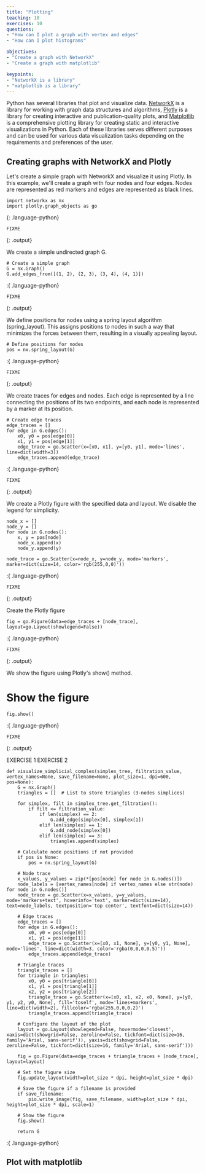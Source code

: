 ```yaml
---
title: "Plotting"
teaching: 10
exercises: 10
questions:
- "How can I plot a graph with vertex and edges"
- "How can I plot histograms"

objectives:
- "Create a graph with NetworkX"
- "Create a graph with matplotlib"

keypoints:
- "NetworkX is a library"
- "matplotlib is a library"
---
```


Python has several libraries that plot and visualize data.
[NetworkX](https://networkx.org/) is a library for working with graph data structures and algorithms, 
[Plotly](https://plotly.com/) is a library for creating interactive and publication-quality plots, and 
[Matplotlib](https://matplotlib.org/) 
is a comprehensive plotting library for creating static and interactive visualizations in Python. 
Each of these libraries serves different purposes and can be used for various data visualization 
tasks depending on the requirements and preferences of the user.

## Creating graphs with NetworkX and Plotly 
Let's create a simple graph with NetworkX and visualize it using Plotly. 
In this example, we'll create a graph with four nodes and four edges.
Nodes are represented as red markers and edges are represented as black lines.

~~~
import networkx as nx
import plotly.graph_objects as go
~~~
{: .language-python}


~~~
FIXME
~~~
{: .output}


We create a simple undirected graph G.
~~~
# Create a simple graph
G = nx.Graph()
G.add_edges_from([(1, 2), (2, 3), (3, 4), (4, 1)])
~~~
:{ .language-python}

~~~
FIXME
~~~
{: .output}

We define positions for nodes using a spring layout algorithm (spring_layout). This assigns positions to nodes in such a way that minimizes the forces between them, resulting in a visually appealing layout.
~~~
# Define positions for nodes
pos = nx.spring_layout(G)
~~~
:{ .language-python}


~~~
FIXME
~~~
{: .output}

We create traces for edges and nodes. Each edge is represented by a line connecting the positions of its 
two endpoints, and each node is represented by a marker at its position.
~~~
# Create edge traces
edge_traces = []
for edge in G.edges():
    x0, y0 = pos[edge[0]]
    x1, y1 = pos[edge[1]]
    edge_trace = go.Scatter(x=[x0, x1], y=[y0, y1], mode='lines', line=dict(width=3))
    edge_traces.append(edge_trace)
~~~
:{ .language-python}

~~~
FIXME
~~~
{: .output}

We create a Plotly figure with the specified data and layout. We disable the legend for simplicity.


~~~
node_x = []
node_y = []
for node in G.nodes():
    x, y = pos[node]
    node_x.append(x)
    node_y.append(y)

node_trace = go.Scatter(x=node_x, y=node_y, mode='markers', marker=dict(size=14, color='rgb(255,0,0)'))
~~~
:{ .language-python}


~~~
FIXME
~~~
{: .output}

Create the Plotly figure
~~~
fig = go.Figure(data=edge_traces + [node_trace], layout=go.Layout(showlegend=False))
~~~
:{ .language-python}


~~~
FIXME
~~~
{: .output}

We show the figure using Plotly's show() method.
# Show the figure
~~~
fig.show()
~~~
:{ .language-python}


~~~
FIXME
~~~
{: .output}

EXERCISE 1
EXERCISE 2
~~~
def visualize_simplicial_complex(simplex_tree, filtration_value, vertex_names=None, save_filename=None, plot_size=1, dpi=600, pos=None):
    G = nx.Graph()
    triangles = []  # List to store triangles (3-nodes simplices)
    
    for simplex, filt in simplex_tree.get_filtration():
        if filt <= filtration_value:
            if len(simplex) == 2:
                G.add_edge(simplex[0], simplex[1])
            elif len(simplex) == 1:
                G.add_node(simplex[0])
            elif len(simplex) == 3:
                triangles.append(simplex)
    
    # Calculate node positions if not provided
    if pos is None:
        pos = nx.spring_layout(G)
    
    # Node trace
    x_values, y_values = zip(*[pos[node] for node in G.nodes()])
    node_labels = [vertex_names[node] if vertex_names else str(node) for node in G.nodes()]
    node_trace = go.Scatter(x=x_values, y=y_values, mode='markers+text', hoverinfo='text', marker=dict(size=14), text=node_labels, textposition='top center', textfont=dict(size=14))
    
    # Edge traces
    edge_traces = []
    for edge in G.edges():
        x0, y0 = pos[edge[0]]
        x1, y1 = pos[edge[1]]
        edge_trace = go.Scatter(x=[x0, x1, None], y=[y0, y1, None], mode='lines', line=dict(width=3, color='rgba(0,0,0,0.5)'))
        edge_traces.append(edge_trace)
    
    # Triangle traces
    triangle_traces = []
    for triangle in triangles:
        x0, y0 = pos[triangle[0]]
        x1, y1 = pos[triangle[1]]
        x2, y2 = pos[triangle[2]]
        triangle_trace = go.Scatter(x=[x0, x1, x2, x0, None], y=[y0, y1, y2, y0, None], fill='toself', mode='lines+markers', line=dict(width=2), fillcolor='rgba(255,0,0,0.2)')
        triangle_traces.append(triangle_trace)
    
    # Configure the layout of the plot
    layout = go.Layout(showlegend=False, hovermode='closest', xaxis=dict(showgrid=False, zeroline=False, tickfont=dict(size=16, family='Arial, sans-serif')), yaxis=dict(showgrid=False, zeroline=False, tickfont=dict(size=16, family='Arial, sans-serif')))
    
    fig = go.Figure(data=edge_traces + triangle_traces + [node_trace], layout=layout)
    
    # Set the figure size
    fig.update_layout(width=plot_size * dpi, height=plot_size * dpi)
    
    # Save the figure if a filename is provided
    if save_filename:
        pio.write_image(fig, save_filename, width=plot_size * dpi, height=plot_size * dpi, scale=1)
    
    # Show the figure
    fig.show()

    return G
~~~
:{ .language-python}

## Plot with matplotlib
